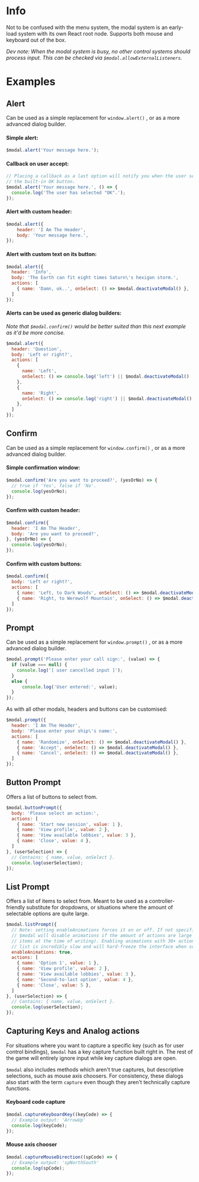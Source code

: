 # Info

Not to be confused with the menu system, the modal system is an early-load
system with its own React root node. Supports both mouse and keyboard out of
the box.

_Dev note: When the modal system is busy, no other control systems should
process input. This can be checked via `$modal.allowExternalListeners`._

# Examples

## Alert

Can be used as a simple replacement for `window.alert()` , or as a more advanced dialog
builder.

#### Simple alert:
```javascript
$modal.alert('Your message here.');
```

#### Callback on user accept:
```javascript
// Placing a callback as a last option will notify you when the user selects
// the built-in OK button.
$modal.alert('Your message here.', () => {
  console.log('The user has selected "OK".');
});
```

#### Alert with custom header:
```javascript
$modal.alert({
    header: 'I Am The Header',
    body: 'Your message here.',
});
```

#### Alert with custom text on its button:
```javascript
$modal.alert({
  header: 'Info',
  body: 'The Earth can fit eight times Saturn\'s hexigon storm.',
  actions: [ 
    { name: 'Damn, ok..', onSelect: () => $modal.deactivateModal() },
  ]
});
```

#### Alerts can be used as generic dialog builders:
_Note that `$modal.confirm()` would be better suited than this next example as it'd be
more concise._
```javascript
$modal.alert({
  header: 'Question',
  body: 'Left or right?',
  actions: [
    { 
      name: 'Left', 
      onSelect: () => console.log('left') || $modal.deactivateModal() 
    },
    {
      name: 'Right',
      onSelect: () => console.log('right') || $modal.deactivateModal()
    },
  ]
});
```

## Confirm

Can be used as a simple replacement for `window.confirm()` , or as a more advanced dialog
builder.

#### Simple confirmation window:
```javascript
$modal.confirm('Are you want to proceed?', (yesOrNo) => {
  // true if 'Yes', false if 'No'. 
  console.log(yesOrNo);
});
```

#### Confirm with custom header:
```javascript
$modal.confirm({
  header: 'I Am The Header',
  body: 'Are you want to proceed?',
}, (yesOrNo) => {
  console.log(yesOrNo);
});
```

#### Confirm with custom buttons:
```javascript
$modal.confirm({
  body: 'Left or right?',
  actions: [ 
    { name: 'Left, to Dark Woods', onSelect: () => $modal.deactivateModal() },
    { name: 'Right, to Werewolf Mountain', onSelect: () => $modal.deactivateModal() },
  ]
});
```

## Prompt

Can be used as a simple replacement for `window.prompt()` , or as a more advanced dialog
builder.

```javascript
$modal.prompt('Please enter your call sign:', (value) => {
  if (value === null) {
    console.log('[ user cancelled input ]');
  }
  else {
      console.log('User entered:', value);
  }
});
```

As with all other modals, headers and buttons can be customised:
```javascript
$modal.prompt({
  header: 'I Am The Header',
  body: 'Please enter your ship\'s name:',
  actions: [ 
    { name: 'Randomize', onSelect: () => $modal.deactivateModal() },
    { name: 'Accept', onSelect: () => $modal.deactivateModal() },
    { name: 'Cancel', onSelect: () => $modal.deactivateModal() },
  ]
});
```

## Button Prompt

Offers a list of buttons to select from.

```javascript
$modal.buttonPrompt({
  body: 'Please select an action:',
  actions: [
    { name: 'Start new session', value: 1 },
    { name: 'View profile', value: 2 },
    { name: 'View available lobbies', value: 3 },
    { name: 'Close', value: 4 },
  ]
}, (userSelection) => {
  // Contains: { name, value, onSelect }.
  console.log(userSelection);
});
```

## List Prompt

Offers a list of items to select from. Meant to be used as a
controller-friendly substitute for dropdowns, or situations where the amount of
selectable options are quite large.

```javascript
$modal.listPrompt({
  // Note: setting enableAnimations forces it on or off. If not specified,
  // $modal will disable animations if the amount of actions are large (20
  // items at the time of writing). Enabling animations with 30+ actions in the
  // list is incredibly slow and will hard-freeze the interface when scrolling.
  enableAnimations: true,
  actions: [
    { name: 'Option 1', value: 1 },
    { name: 'View profile', value: 2 },
    { name: 'View available lobbies', value: 3 },
    { name: 'Second-to-last option', value: 4 },
    { name: 'Close', value: 5 },
  ]
}, (userSelection) => {
  // Contains: { name, value, onSelect }.
  console.log(userSelection);
});
```

## Capturing Keys and Analog actions

For situations where you want to capture a specific key (such as for user
control bindings), `$modal` has a key capture function built right in. The rest
of the game will entirely ignore input while key capture dialogs are open.

`$modal` also includes methods which aren't true captures, but descriptive
selections, such as mouse axis choosers. For consistency, these dialogs also
start with the term `capture` even though they aren't technically capture
functions.

#### Keyboard code capture
```javascript
$modal.captureKeyboardKey((keyCode) => {
  // Example output: 'ArrowUp'
  console.log(keyCode);
});
```

#### Mouse axis chooser
```javascript
$modal.captureMouseDirection((spCode) => {
  // Example output: 'spNorthSouth'
  console.log(spCode);
});
```

<!--
#### title
```javascript
$modal
```
-->
